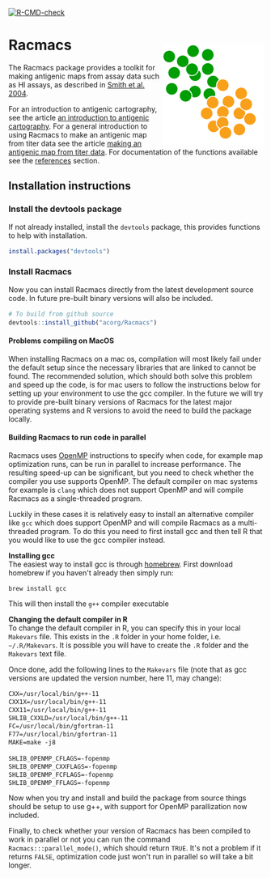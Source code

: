 
<!-- badges: start -->
[![R-CMD-check](https://github.com/acorg/Racmacs/actions/workflows/R-CMD-check.yaml/badge.svg)](https://github.com/acorg/Racmacs/actions/workflows/R-CMD-check.yaml)
<!-- badges: end -->

<img src="man/figures/logo.png" align="right" style="width:200px; margin-top:40px">

# Racmacs
The Racmacs package provides a toolkit for making antigenic maps from assay data such as HI assays, as described in [Smith et al. 2004](https://doi.org/10.1126/science.1097211).

For an introduction to antigenic cartography, see the article [an introduction to antigenic cartography](https://acorg.github.io/Racmacs/articles/intro-to-antigenic-cartography.html). For a general introduction to using Racmacs to make an antigenic map from titer data see the article [making an antigenic map from titer data](https://acorg.github.io/Racmacs/articles/making-a-map-from-scratch.html). For documentation of the functions available see the [references](https://acorg.github.io/Racmacs/reference/index.html) section.

## Installation instructions
### Install the devtools package
If not already installed, install the `devtools` package, this provides functions to help with installation.
```R
install.packages("devtools")
```

### Install Racmacs
Now you can install Racmacs directly from the latest development source code. In future pre-built binary versions will 
also be included.

```R
# To build from github source
devtools::install_github("acorg/Racmacs")
```

#### Problems compiling on MacOS
When installing Racmacs on a mac os, compilation will most likely fail under the default setup since the necessary libraries that are linked to cannot be found. The recommended solution, which should both solve this problem and speed up the code, is for mac users to follow the instructions below for setting up your environment to use the gcc compiler. In the future we will try to provide pre-built binary versions of Racmacs for the latest major operating systems and R versions to avoid the need to build the package locally.

#### Building Racmacs to run code in parallel
Racmacs uses [OpenMP](https://www.openmp.org) instructions to specify when code, for example map optimization runs, can be run in parallel to increase performance. The resulting speed-up can be significant, but you need to check whether the compiler you use supports OpenMP. The default compiler on mac systems for example is `clang` which does not support OpenMP and will compile Racmacs as a single-threaded program.

Luckily in these cases it is relatively easy to install an alternative compiler like `gcc` which does support OpenMP and will compile Racmacs as a multi-threaded program. To do this you need to first install gcc and then tell R that you would like to use the gcc compiler instead.

__Installing gcc__  
The easiest way to install gcc is through [homebrew](https://brew.sh). First download homebrew if you haven't already then simply run:

```
brew install gcc
```

This will then install the `g++` compiler executable

__Changing the default compiler in R__  
To change the default compiler in R, you can specify this in your local `Makevars` file. This exists in the `.R` folder in your home folder, i.e. `~/.R/Makevars`. It is possible you will have to create the `.R` folder and the `Makevars` text file.

Once done, add the following lines to the `Makevars` file (note that as gcc versions are updated the version number, here 11, may change):

```
CXX=/usr/local/bin/g++-11
CXX1X=/usr/local/bin/g++-11
CXX11=/usr/local/bin/g++-11
SHLIB_CXXLD=/usr/local/bin/g++-11
FC=/usr/local/bin/gfortran-11
F77=/usr/local/bin/gfortran-11
MAKE=make -j8

SHLIB_OPENMP_CFLAGS=-fopenmp
SHLIB_OPENMP_CXXFLAGS=-fopenmp
SHLIB_OPENMP_FCFLAGS=-fopenmp
SHLIB_OPENMP_FFLAGS=-fopenmp
```

Now when you try and install and build the package from source things should be setup to use g++, with support for OpenMP parallization now included.

Finally, to check whether your version of Racmacs has been compiled to work in parallel or not you can run the command `Racmacs:::parallel_mode()`, which should return `TRUE`. It's not a problem if it returns `FALSE`, optimization code just won't run in parallel so will take a bit longer.


